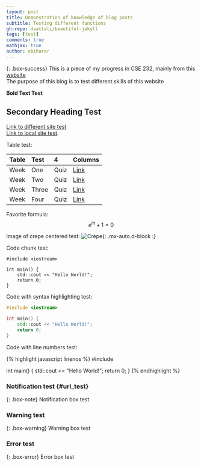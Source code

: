 ```yaml
---
layout: post
title: Demonstration of knowledge of blog posts
subtitle: Testing different functions
gh-repo: daattali/beautiful-jekyll
tags: [test]
comments: true
mathjax: true
author: ebiharar
---
```


{: .box-success}
This is a piece of my progress in CSE 232, mainly from this [website](https://cse232summer-msu.github.io/home/)<br/> The purpose of this blog is to test different skills of this website

**Bold Text Test**

## Secondary Heading Test 

[Link to different site test](https://cse232summer-msu.github.io/home/) <br/> [Link to local site test](#url_test).

Table test:

| Table | Test | 4 | Columns |
| :------ |:--- | :--- | :--- |
| Week | One | Quiz | [Link](https://cse232summer-msu.github.io/assets/week1/quizzes/Week1_Sample_Questions_1.pdf) |
| Week | Two | Quiz | [Link](https://cse232summer-msu.github.io/assets/week2/quizzes/CSE_232_Flash_Quiz_2.pdf)|
| Week | Three | Quiz | [Link](https://cse232summer-msu.github.io/assets/week3/quizzes/CSE_232_Flash_Quiz_4.pdf) |
| Week| Four | Quiz | [Link](https://cse232summer-msu.github.io/assets/week4/quizzes/Week4_Sample_Questions_1.pdf) |

Favorite formula: <br/> $$e^{i \pi} + 1 = 0$$

Image of crepe centered test:
![Crepe](https://beautifuljekyll.com/assets/img/crepe.jpg){: .mx-auto.d-block :}

Code chunk test:

~~~
#include <iostream>

int main() {
    std::cout << "Hello World!";
    return 0;
}
~~~

Code with syntax highlighting test:

```cpp
#include <iostream>

int main() {
    std::cout << "Hello World!";
    return 0;
}
```

Code with line numbers test:

{% highlight javascript linenos %}
#include <iostream>

int main() {
    std::cout << "Hello World!";
    return 0;
}
{% endhighlight %}

### Notification test {#url_test}

{: .box-note}
Notification box test

### Warning test

{: .box-warning}
Warning box test

### Error test

{: .box-error}
Error box test

